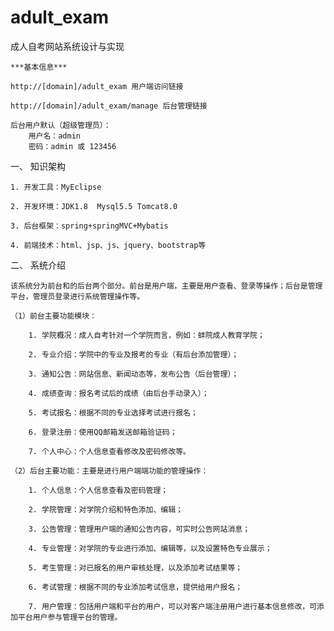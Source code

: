 # adult_exam
成人自考网站系统设计与实现
		
	***基本信息***
	
	http://[domain]/adult_exam 用户端访问链接

	http://[domain]/adult_exam/manage 后台管理链接

	后台用户默认（超级管理员）：
		用户名：admin
		密码：admin 或 123456
	
一、 知识架构

	1. 开发工具：MyEclipse
	
	2. 开发环境：JDK1.8  Mysql5.5 Tomcat8.0
	
	3. 后台框架：spring+springMVC+Mybatis
	
	4. 前端技术：html、jsp、js、jquery、bootstrap等
	
二、 系统介绍

	该系统分为前台和的后台两个部分。前台是用户端，主要是用户查看、登录等操作；后台是管理平台，管理员登录进行系统管理操作等。
	
	（1）前台主要功能模块：
	
		1. 学院概况：成人自考针对一个学院而言，例如：蚌院成人教育学院；
		
		2. 专业介绍：学院中的专业及报考的专业（有后台添加管理）；
		
		3. 通知公告：网站信息、新闻动态等，发布公告（后台管理）；
		
		4. 成绩查询：报名考试后的成绩（由后台手动录入）；
		
		5. 考试报名：根据不同的专业选择考试进行报名；
		
		6. 登录注册：使用QQ邮箱发送邮箱验证码；
		
		7. 个人中心：个人信息查看修改及密码修改等。
		
	（2）后台主要功能：主要是进行用户端端功能的管理操作：
	
		1. 个人信息：个人信息查看及密码管理；
		
		2. 学院管理：对学院介绍和特色添加、编辑；
		
		3. 公告管理：管理用户端的通知公告内容，可实时公告网站消息；
		
		4. 专业管理：对学院的专业进行添加、编辑等，以及设置特色专业展示；
		
		5. 考生管理：对已报名的用户审核处理，以及添加考试结果等；
		
		6. 考试管理：根据不同的专业添加考试信息，提供给用户报名；
		
		7. 用户管理：包括用户端和平台的用户，可以对客户端注册用户进行基本信息修改，可添加平台用户参与管理平台的管理。
